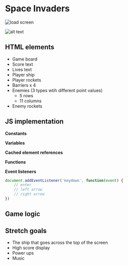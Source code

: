 # Space Invaders

![load screen](https://i.imgur.com/mC8wVG9.png)

![alt text](https://i.imgur.com/t8AKogM.png)

## HTML elements

- Game board
- Score text
- Lives text
- Player ship
- Player rockets
- Barriers x 4
- Enemies (3 types wtih different point values)
    - 5 rows
    - 11 columns
- Enemy rockets  

## JS implementation

**Constants**

**Variables**

**Cached element references**

**Functions**

**Event listeners**

```javascript
document.addEventListener('keydown', function(event) {
    // enter
    // left arrow
    // right arrow
})    
```    
 


## Game logic



## Stretch goals

- The ship that goes across the top of the screen
- High score display
- Power ups
- Music


